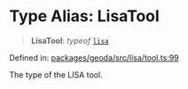 # Type Alias: LisaTool

> **LisaTool**: *typeof* [`lisa`](../variables/lisa.md)

Defined in: [packages/geoda/src/lisa/tool.ts:99](https://github.com/GeoDaCenter/openassistant/blob/a9f2271d1019f6c25c10dd4b3bdb64fcf16999b2/packages/geoda/src/lisa/tool.ts#L99)

The type of the LISA tool.
